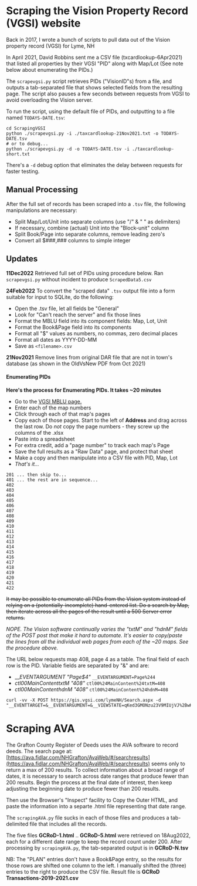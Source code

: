 # Scraping the Vision Property Record (VGSI) website

Back in 2017, I wrote a bunch of scripts to pull data out of the Vision property record (VGSI) for Lyme, NH

In April 2021, David Robbins sent me a CSV file (txcardlookup-6Apr2021) that listed all properties by their VGSI "PID" along with Map/Lot
(See note below about enumerating the PIDs.)

The `scrapevgsi.py` script retrieves PIDs ("VisionID"s) from a file, and outputs a tab-separated file that shows selected fields from the resulting page.
The script also pauses a few seconds between requests from VGSI to avoid overloading the Vision server.

To run the script, using the default file of PIDs, and outputting to a file named `TODAYS-DATE.tsv`:

```
cd ScrapingVGSI
python ./scrapevgsi.py -i ./taxcardlookup-21Nov2021.txt -o TODAYS-DATE.tsv 
# or to debug...
python ./scrapevgsi.py -d -o TODAYS-DATE.tsv -i ./taxcardlookup-short.txt 
```

There's a `-d` debug option that eliminates the delay between requests for faster testing.

## Manual Processing

After the full set of records has been scraped into a `.tsv` file, the following manipulations are necessary:

* Split Map/Lot/Unit into separate columns (use "/" & " " as delimiters)
* If necessary, combine (actual) Unit into the "Block-unit" column
* Split Book/Page into separate columns, remove leading zero's
* Convert all $###,### columns to simple integer

## Updates
**11Dec2022** Retrieved full set of PIDs using procedure below.
Ran `scrapevgsi.py` without incident to produce `ScrapedData5.csv`

**24Feb2022**
To convert the "scraped data" `.tsv` output file into a form suitable for input to SQLite, do the following:

- Open the .tsv file, let all fields be "General"
- Look for "Can't reach the server" and fix those lines
- Format the MBLU field into its component fields: Map, Lot, Unit
- Format the Book&Page field into its components
- Format all "$" values as numbers, no commas, zero decimal places
- Format all dates as YYYY-DD-MM
- Save as `<filename>.csv`

**21Nov2021**
Remove lines from original DAR file that are not in town's database
(as shown in the OldVsNew PDF from Oct 2021)

#### Enumerating PIDs

**Here's the process for Enumerating PIDs. It takes ~20 minutes** 

* Go to the [VGSI MBLU page.](https://gis.vgsi.com/lymeNH/Search.aspx)
* Enter each of the map numbers
* Click through each of that map's pages
* Copy each of those pages. Start to the left of **Address** 
and drag across the last row.
Do _not_ copy the page numbers - they screw up the columns of the .xlsx
* Paste into a spreadsheet
* For extra credit, add a "page number" to track each map's Page
* Save the full results as a "Raw Data" page, and protect that sheet
* Make a copy and then manipulate into a CSV file with PID, Map, Lot
* _That's it..._

```
201 ... then skip to...
401 ... the rest are in sequence...
402
403
404
405
406
407
408
409
410
411
412
413
414
415
416
417
418
419
420
421
422

```

~~It may be possible to enumerate all PIDs from the Vision system
instead of relying on a (potentially-incomplete) hand-entered list.
Do a search by Map, then iterate across all the pages of the result until a 500 Server error returns.~~

_NOPE. The Vision software continually varies the "txtM" and "hdnM"
fields of the POST post that make it hard to automate.
It's easier to copy/paste the lines from all the individual web pages
from each of the ~20 maps. See the procedure above._

The URL below requests map 408, page 4 as a table.
The final field of each row is the PID.
Variable fields are separated by "&" and are:

* ___EVENTARGUMENT	"Page$4"_ `__EVENTARGUMENT=Page%244` 
* _ctl00$MainContent$txtM	"408"_ `ctl00%24MainContent%24txtM=408`
* _ctl00$MainContent$hdnM	"408"_ `ctl00%24MainContent%24hdnM=408`

```
curl -vv -X POST https://gis.vgsi.com/lymeNH/Search.aspx -d "__EVENTTARGET=&__EVENTARGUMENT=&__VIEWSTATE=qKed3GMONzu23V9MIUjVJ%2BwK%2FKL%2FACMOHnR%2FxXQB39kDH20syEg3li0SN2zs5alnWEOf2ey6Ig8wUo6tWuaw8ZuXQqMw%2Bp2U1zFilwFJF7oZoD4sKqbz97IGo245Tz1XK7RBn7rheq8LkScf8ABCgy70tNIESYLysMqyOyx%2Bl643ll0OA120qFIODlLBKtEOaAA6ijqqWPh2Izxb4fQ4zfUDp7us1sI2%2BJ29p5%2FmTT9bh6B48kgoZSS2D1jn4yNpi1xj44BGSDsJd4vPdGY8Fv1AfZZzqOOzGCgfv0A1d2xpXsq2Bl%2Fx72iJablqT1oCJOiAuTQ6WeMOR9eO7uicIXLYAaMHJ01BvQaHaYwbEHB5nG4RulcZ4LeCwD%2FUqMAZIZDsw5XO1%2Bqv2T93s0MMF%2BC5Jp1ODqFSejv44vYGPWP4SCMUOglMqDGHtW1KoOZxWf8osYHo%2BcXiTQWW2%2Fmw71Jq%2FIHZ9FzVrJZHHNWV9k%2FKIgpqITXBnaUoVoTvQkGk5zdl1VUm9Mi1JmXy47ZCFCeS0PcmeiMj2Jj7IIh3W83GK4%2FFjRqRbqSF7ZovXbVlGg3FMivj4KVMa3iyfy0Ao8UP66NcTqd3CtSl0C8fD%2BIX%2F7KMDYRBG%2BbVHIxunWaHDsOiHSchEY7Vws3BvQQcgqVjrGgqGKE%2Bpb1snF%2FUsVM8%2By26u3%2FyLLEY320IsnVWcZDyrvhyDMxZmeh4pr1F0St5FSfQ50tGmwf%2B%2FcZ0%2Fo%2BjIkB1saXkJdFVEklTgKERKpLo9SF9xzqQ2qAiipwrxBe0LaP14jMJAr%2BKJtudOCbpAIyU%2BOOUy%2Bb6BIQJjKXbd3uqXEjJSbg1Fe8LZK7AX1BvXjPwrEIPocjUdVxwWCknUOttASCr%2BwkqkdhqEnLGG4YO0yiVS3zHBTcRkaba22NNPrG%2FxNi7hY37DNXTKqveFkknVS5zgxtzAdZdws5Lz5Vz6tHshR6BNcdZEiRfo1F9l6d5TrmSw8%2BKe7ol3261all9CelvgrjRXgk572j5afX23dGrhTRq%2Bu3VFhBkYdMt3b%2BPMcrIQjsWBByzNs9SQDWRZMi95093URD8kEAFDM3B4ohOftc60x2sTakoBd2WcGg7VndZ4R4RJdmQxu0DB4vPhnZLMMkapOusNVv%2BFdVbfmw8kvLX4kEG%2BdxpemcGmvAHlaBJPlDxYWsJedQ9Xu%2B3ghf5ly2EVTJqR4hr1xafNrp6A7RIfjRdP6trXkUFETtxr65ga3e7tuVRVtBEXA9QnH5N85BIsSwZjYt2iQDBuPt1kG3GHYATpTTIQwH5ZGVz%2F57mWJmEQZR3yxQza1ULyIOn2OykWVDfJHHT0OOuolzHg63LpyEglne%2FvHBDcVmAQdqIPET7OVQr7433hb%2B3BHS0rTncELg9oOgWSFAiKFajnW%2BzzzfveTBfHd06q%2FYyk9SKfyNNHJ1qUAKdjl5N1rDUwEzocXwv6InDJ%2FX7toHIlfLL0fXsn9gbp0fsVgmcvisc4EiUFFdKAeVKX15i5HEdKYLibneFFmX6rNWaUfbFG%2BEGwJGimw0hoJsviDMDMsZ%2FYU7vCpbs9J%2BzpqMGZtJNOjYyRrvk%2B79Dnom4jSmsKztbAB4FztbSMkHrHgKOwP29mhb5otMPz0NHdtlYbSujJfe3OMQqWDmTdMh5p5H59NSV9ADmfH1D2FHRhmMk65ONhUejNOMmHgfVi330YOI6683tqHq05YBJX47wd2sR6RqNouyja6YRyCxeVVnOYiDT1bYGTLEoe0mc0LYWDX3JmhaehHy9qFTvs9zNXwpBdrmnSvO7FeSqey1ocwtYq7fU4XLdxqM6Boqi8PxYupfQWCSXIHNkkxGxsmyHqGcYqvMORHBcveOOhIU6BsqSHq2nfIIbnuUC57F7S0fiv%2B2Fj5fQ8mPMic3GCPfcGMAow2SsfPzFbR06A1VEzVLrsScMt2kQoiP85xGWPAidMmvqHhXoOHaAq2ehQUyp1SONa8PwQxtQhhZjaNzjCYzCeEsawDtVvkLhu6po9mThe%2FcSozVc1vyo%2Brmxz8jnQLXasWedF3l%2Bxqbuz9z6OK97Ll2w8Vj0cAEm9EUnniWrnD43Hg1NkXps5hYFvgFtsnPoVliELg2MIlsgVKol6PeYZEFDU8%2B418iH2buLtsurrDiHrKxNwKpPa4C04%2BrQgjXuGZbrZldY3sKcucROlA%2FDTyV7xmFouQA4AzqWj%2FzZuaXpQDgBmrWbWpRMI%2FDiIgB6CrdsEOIy5heGe9e%2Bux%2BD%2FZONSb%2Bzoq%2F0K%2FUwDAHHeol%2FLmHIxSLFvrTWoxh%2B8VovrBoQkYfNG%2FnVT1CNuZqsjnOJCaGG%2FgY%2Bqzy0daVLpe1M7EGKa%2Fc0kVqWO7OPeUZARq1Q602dW%2FPlMnOHkYtExQ5ybMe75VTNz7BPKgy2hNy9uOsrH%2BPC6qcXuW5ido%2FuezUrW7v5j%2BUIirutDk%2FQMYaN2C157B4MgblIrXRngI1gNf1Blr8XEweXPaqYrTQUFV2U2L%2F%2B9582cQa7PjC56Ka0hr84u5prU8DNDzTis3tjottuR%2FaKKWSwjj%2FallPZ%2F0RBPU26BsDykdA8OKEog8hWjbPADfXJgBxjrpslT6DfOyWVdak%2FF99i8xvm0hi1Jljh0JsgJhB9WTLn2T5qEzYWSOo6l13O4M7sOAlQWm7PFwsO8c9mco0OGjL2LHCJGk9FCEpddIfWyM3tdyEUo53uGeR8SclyOKyD4nxjsiwGHmjg%2BqWiLYX2JPXQHjyHPK7Tj3hVWWJxFOucHxTR%2F1GtEpFja%2F2FP%2BykAPsRPMKQg4RxBBz6kBxAs5WRiCR7nxe2MWV3DaGoLzmnng7WybFiC%2BKu35M6VHOnC8Xj1Vd85pHHWQTSb%2FwFmEQMjloF2iap7MApXoY3Cw6So%2FwwZVLk7oxGMRz0vDMPoEa9cvld8CgbqqBy3x5%2BzIiTXsTxjvEWptx7IVIC3pLMxr27Ag3icDK23iNqGsJDT9hNzN6ULgh5KAfiX7d0mKm7RlG3JqIxN1mwfz7jkC17He12niSYdrtHm2rFWQt2IyVUGJnUoEs9KXq3nv1dTFtN4eSAHDoqX4HD2uD2swRADDlumI%2BSJwvU4QV3YIrhj%2FsGdKOr4yqyxKXO6gKiFHkPJ1dkvzlvgbMIFNMeIDpSdOrEj3o1speLHVOZ2AU%2BLVOwY0GXHfTIpp4OMjBoVaL4wpb6AYYROuQpErpeNDabt2U4orPrCKIqsgXI0FHbUeB0GSV2%2FpayiDDkRkSM4T26GApHWqBdQAb74or5UsuzqjmisFLeIsFV4Z2RBLobvIFKOYMvN43RRkW2zjxOQ1INn%2F4xgL3aA6DztX%2BmsPNWLVRLnmj%2FO1MaiCJYVy9nIPmlNgE7VEZTg7%2B85vkBbJP5QIC5EZeCW5zr1cwSa2noqQFXep8gzSKrjOUqSlqKwVt3QbVD7CQB%2Fb6MmkT3n9sUCSftkTCECv35GMF4qiRqbOhkj4qMCI%2BbrfttDUpA3GR2o9AVfhqZKfDE4toc1kadeAlLj7d0W776xU22QGM9CjPNyK0y%2Fl9ozvf%2BcIxpXoT1s5nD8%2F422LhbDnjsBZoNtY6vqmAHCo2P4dnOSSdej8x6H0TXmah1yasbGMotGSRw%2FbF3fzRBKcXtWB5FvxZ%2FXR%2BGZTMuJmB%2B1Od%2F9HWakPlS%2FVey4cvsd7ol8vWy%2FShHKdeWfgvWjojyiScrH5y8wdOJMeHzAC4j5GATRjc1fJ6N7OH1t4hj0dWgaL1muMTJLa3Bz3u3nJEMCxQokOWHByWtvqI6YqdCU4xe9%2Fpcm5LUprOfL5srjJS4Ixcs0iJiIetii9yedFrRyCRjBLoJxXhecWle6OH9wTJLEPNh2CJ%2B0EPCjXZlDtNWsxqKDAJqUbCrqlKZNRh0SHnwLBE7OXsv8yayHzS3CsElTM76q%2FrDsIy9eSg05A48oZ9QRjd7QGKxzLHjv%2B2PMos6jSABGjBaJAjrj3AcLScVr%2FhVvOyiPiTNejtHw6YuEbQjy%2F7L%2Bj9nMY3VbZda6ONkyq5yjcO3Nb31YzPK5sAfF2TpHhCOrfLVDS74Ksa2qaS66Whfx1vslJj3mfiKBE1%2Bwfd28Sa1TznHcSbHxNLhednu2oKmqH2fezC%2FdSOaUQil%2FxsfwNoHG01pHe%2Fhl8d5Nh%2FULFTZpBlmnVKVSKPaG%2Byeeg1FAEnFNDsl7lxyioL%2Bq2OWeHFv0KZ0uPQOqnslJ6YJZ2CxUINi4Kz96bnlh4%2BH7%2FGJCS4vFhcSgQabMDliteQce6xXlC3z%2BVP7LmdL0Pd5KznhN%2BTNW7YqLDGLjy%2FbysXIIBOEM3kHEXRezTSLrgmWa312x6xEd8VbbUTNaL5OmtOiRNyb7tk3uVlUYanGufUhGLxAhZOtswWqfnhJsefryZTmZwpavqaOE6Ji4sYccqyYu9nXh25uVs83Yw4%2Fo%2B7Rdo7N9VJVLcCQKVGrMjGdFHzI9Zq1bamFGuf7V8D%2FjnXrD%2FaTfjOj%2BqGk%2BZzPzroE%2BzRxtdrq29yHkmTm5NU8qWnO10KMgM1woUjDIraBzzP8q%2BETUkrxrKm3B63AAZjxd%2BisLjd7rle6l9N8s85L8WcgXvHZ1IdT0avoLpJu0xagNO4NWODbJ4dtdoQkpe5JxKMWdCoUoDLXx%2FYS%2BGca9jLT%2BlMgz55Vng51YIVIwy4B8CPXg2STBW4y38AUmx59bajz3OAa0doSPAx4TgFjWspirvNAWlhdCWaJm41L5U8S15z%2BwlJKz09Yc%2F4amNbhvet94hZBcOre962ErytmvRxehssbxjVbUHmtjnT%2B2i%2B04dxAM5KqvgsTwsac0HplFT3q68jrcaSDlb2Gz9qHW6k%2FzS8uZb8kEqlScrFkfsZw72YQ651CXs8nu7IOkghJdsAP2AiBAQV3qZJH0w3vGETxne7a5nDEf%2FjNj939VdieQSRIJMqxQcIF55LNWJL8AsXZYyXI99rq6p6E0m6Anm3wgo0YNlTXZqP6l67xuasmYnKulDeztiMhxPPoq0k48FRzecM908We8VssPuRrWW2XX%2BuKO4hDqycNwK80AQRNZ32HOtmNXZ%2FTds4uR6tb4zrCscBe82rouTaE3xsmHRZ%2B3SGuKwX8M3I6FIRfNzqowBh1wh9xyh%2FpTPTFZNCSf0n37Nrk1lhAZ5Www8Wf3PDfdEA9znLx5iciFE0gNNrPG66r2GPyfgZbMuSyOmL3pV7ChNsk1PmaEnXNBwAQ%2F%2B3WxtAdhpzVL1UbStOvMGlPDUh%2FC0fgYx7Oi5IG71Wfktq5c5QDE8ckPOd2adsaRcQvfb6yXqxWHJNYMmvjoijX%2FATfNZTf0STGOI6ivaXbS6prL67bCB6W13WwKbxF83xKq2cJX4YKBlLMXWd91hy9mlx2GqjNNkEBB8lEcvLej0i6D0cz8t6l6bNvDXS7sDWSVkoVRRkGDHqVTFhxMQ95%2F5FyIN%2B0eE%2FKbmeO9C0OB9X4MxD9AV8ds675TiVpTyrZ6dE9vRczuS%2FIZgh585PyE9AdLOFyvdd%2Bc54c6pTF4RTsn0V29%2Bgc98QZdWmps5zNnoRi%2FnFpdBFEyCxI69rTBClvA%2F8MjUUT4%2F2oPBcxRmxjL4U%2F5jgfyxqfsfdStFcp848bJKiJVUzb4FgQNJiVnhPQmPDCQvmqywWavz%2FrlXRwBRX771KROI50Eq57rFzrNgty8y4zjAdTBM2P0Tib%2Fj3FHfMPd%2BQ9YIHlykveLgCrbRrGQFlfE48Q4FiruBmKP%2FSmwS%2FHghMnQHwV2jnBYXNl16W2LFw%2BKcHXDiuWVeOJ5L%2BtCNwC1xrV7wHM2joshu%2BA8P3MS9PJ%2FBkRw7Ai%2BFzzT%2FAcB7MVjht0oPW2sVnXYHCTVeMdLiHoKsG8V2ShL1KcemSIMrdfw37pIySNN0D5kshuAzPZz2Rf%2BVxhRvMj417%2F5OtTiWhARsu4kyB0HwI4l2BdcpfcQUwpTplkbgrXRbGgQWV550cCgsRg8NH2Lz6u24t8WY4zNgEr4KQ%2F%2Bkp5Sh%2BWnP31YYHeA%2B5VBm5glm6Blqfz5rx16MxSTU2VGBTpWPKxGfTgplT%2F1SxBUfJCpGetm71Ier7XON29U9YFkwTylf%2FgAa4ScnJRthdIuetgkZEgxDHn82mwGrKJVm3xfrsmeslX%2BUC75krb8qBq%2BmZpGKozESKyTf9G1li7LSzOznrUOyxupOYXCwPkKQJavFtnj5i9FZFLqcbm%2BDKSgNhLATqE9vyNJmyXUGp72V8N5wghxkXYQ5X0HvJa0uoqL20tg6VyKEMYbvE3e5ztUtMUaHXnPNt%2BildIGUFB%2BwESWDdGbihtEIVgU9%2BfbxETRLxMa3Xk5UnM1ASpBaeJns9Xw1kF%2Bz6jl6my9jYevxqFpPcJVvAY%2BSu2aLNG7bkPux6%2BcoJH8QjiMcbteN61flCVnr70HYkG3yvV6hz7TCsqXLbtlq%2B4wWA57mMuYHzZYR6Kct5xTqFJeB0Ec26s0letyW7%2FU%2BlELNwBOeueovIg%2BuiG2iL26%2FrCp8teXj%2BsyvE5Y1ByQtoL0DyN7fiFSBr9Coiq45WNJ2WAYWs3H0E9CdTofeajfhTr%2FonJQe2%2F103OhU5mXQwdm%2FfNA6qBwicAROBcYO%2FeY%2Fc6gKoAt%2Frs9BuKCGgVtCtEEMxlJYVH3cXLKfeQ4ie0T6EHlRrQXxUadZNa99h%2B6wcLUSaBoyq6h1EqhIpwcH9gX60lu7J%2Bo5t8NvhZWq%2BTN4r9DhRQO31pqYJ45g%3D%3D&__VIEWSTATEGENERATOR=47FAFF47&__VIEWSTATEENCRYPTED=&__EVENTVALIDATION=oP76MGTpVWooOPn%2FxW6pcRiCrPKkBkufMJI%2BdOyUlKwMAUEOF%2FmyduHFhVJzMwxnsht8kJA19NEGkBo25Ltn7KOcry2iOCAnjp3JWEm6OqkSmwaTGkn30phbuobEa%2FuQ%2BHK3KAL5HaOALQ1FlRs%2BAZ8047OSUE%2BcaXg30WuKuZRTkpyuyZ2ZlQheRz7LAJ9Qy7GMelR9jjfgANRCFD4agnt4rrKmJhHx96QW3AOrFgPPXv%2ByK091TFSVPl5TJDsMJFb19mw%2FE8841snAm1fd8sB6M6PI99SnqYOzD08rC7DPQeAAMcjB9oU3cpAqzqaGKWE7LdhBmcMgnYVBsVlAd40LDjqnN0ZKThiYOaMkUJ35R8ZmoL4k2qnGGi2v0w%2B9DhD%2FPnlRN7ATiFD95%2BwCs4ZrHf256Y7sjYDxvLav7Hp3SHmeAiHRcHhS15HFLq9ZcchZilGPKC8ohhpFd%2BDczc0g5rQd2RFu1RNacHG2yZC825cZY1cLCgBlqUGWbJ%2BvzEHXJFzkc%2B1Vt6ullansyFj53yGNV93NWKYSZOOve%2FshLOAn%2FVv0KDqfBwSTtU3akPkHzdyOQvdJ4s9n57UmUHLWai%2FRXs3UJ0Ox%2Bn9JPbCDMsB1vp1LOHrqL8ehHxLXvTpHJ9tg%2FKv6yGbM2IHhFq9WEGQtB0ZmZOcKUbalPgi2uwD6U6Gz8RmqBkbLNvwIqCVhOrNY19YA7kbxvWOw3WYGNDbJSxJsJOfyyXTucNNIU4m%2BMiqShnLe8IyLaLfFtEIIWtsbrwjl5JUhZTnvsDx6QLXtiKa%2Bfq98evWQtqdEU0HltBpFUwDKzyEUJXPALFfFFunE7tqqH%2BiTS0%2BQxAIRFFliZm6GiKrdxD7r%2F9%2FCrFcvEPEqVEF532vxeikG6hRIZFsxYn0TadP6%2FtUh4XlXqSmozgYWRcQ6wotI4WtJc64EE8h8J0eUw%2Fbj2E44P9lcQk3X%2F6YOQDXdcds%2B4fyKGlqHRE%2BpiUkHBCY0b40%3D&ctl00%24hdnKeepAlive=No&ctl00%24MainContent%24hdnPid=&ctl00%24MainContent%24txtSearchAddress=&ctl00%24MainContent%24txtSearchOwner=&ctl00%24MainContent%24txtSearchAcctNum=&ctl00%24MainContent%24txtM=407&ctl00%24MainContent%24txtMc=&ctl00%24MainContent%24txtB=&ctl00%24MainContent%24txtBc=&ctl00%24MainContent%24txtL=&ctl00%24MainContent%24txtU=&ctl00%24MainContent%24txtUc=&ctl00%24MainContent%24txtSearchPid=&ctl00%24MainContent%24txtSearch=&ctl00%24MainContent%24ddlSearchSource=3&ctl00%24MainContent%24btnSubmit=Search&ctl00%24MainContent%24hdnSearchAddress=&ctl00%24MainContent%24hdnSearchOwner=&ctl00%24MainContent%24hdnSearchAcctNum=&ctl00%24MainContent%24hdnM=407&ctl00%24MainContent%24hdnMc=&ctl00%24MainContent%24hdnB=&ctl00%24MainContent%24hdnBc=&ctl00%24MainContent%24hdnL=&ctl00%24MainContent%24hdnLc=&ctl00%24MainContent%24hdnU=&ctl00%24MainContent%24hdnUc=&ctl00%24MainContent%24hdnSearchPid=&ctl00%24MainContent%24hdnSearch="
```

# Scraping AVA

The Grafton County Register of Deeds uses the AVA software
to record deeds.
The search page at: 
[https://ava.fidlar.com/NHGrafton/AvaWeb/#/searchresults](https://ava.fidlar.com/NHGrafton/AvaWeb/#/searchresults)
seems only to return a max of 200 results.
To collect information about a broad range of dates, it is necessary to 
search across date ranges that produce fewer than 200 results.
Begin the process at the final date of interest, then keep adjusting
the beginning date to produce fewer than 200 results.

Then use the Browser's "Inspect" facility to Copy the Outer HTML,
and paste the information into a separte .html file representing
that date range.

The `scrapingAVA.py` file sucks in each of those files
and produces a tab-delimited file that includes all the records. 

The five files **GCRoD-1.html** .. **GCRoD-5.html** were retrieved 
on 18Aug2022, each for a different date range to keep the record count
under 200. 
After processing by `scrapingAVA.py`, the tab-separated output is in
**GCRoD-N.tsv**

NB: The "PLAN" entries don't have a Book&Page entry, so the results
for those rows are shifted one column to the left.
I manually shifted the (three) entries to the right to produce the CSV file.
Result file is **GCRoD Transactions-2019-2021.csv**
